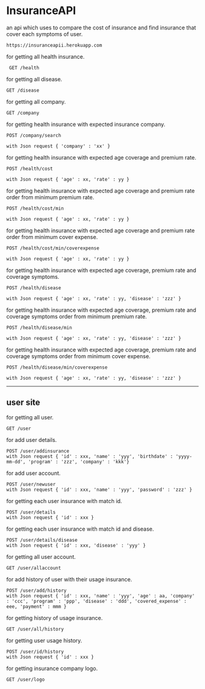 # InsuranceAPI

an api which uses to compare the cost of insurance and find insurance that cover each symptoms of user.

``` 
https://insuranceapii.herokuapp.com 
```


 for getting all health insurance.
```
 GET /health   
 ```

for getting all disease.
```
GET /disease 
```

for getting all company.
```
GET /company 
```

for getting health insurance with expected insurance company.
```
POST /company/search

with Json request { 'company' : 'xx' }
```

for getting health insurance with expected age coverage and premium rate.
```
POST /health/cost

with Json request { 'age' : xx, 'rate' : yy }
```

for getting health insurance with expected age coverage and premium rate order from minimum premium rate.
```
POST /health/cost/min

with Json request { 'age' : xx, 'rate' : yy }
```

for getting health insurance with expected age coverage and premium rate order from minimum cover expense.
```
POST /health/cost/min/coverexpense

with Json request { 'age' : xx, 'rate' : yy }
```

for getting health insurance with expected age coverage, premium rate and coverage symptoms.
```
POST /health/disease

with Json request { 'age' : xx, 'rate' : yy, 'disease' : 'zzz' }
```

for getting health insurance with expected age coverage, premium rate and coverage symptoms order from minimum premium rate.
```
POST /health/disease/min

with Json request { 'age' : xx, 'rate' : yy, 'disease' : 'zzz' }
```

for getting health insurance with expected age coverage, premium rate and coverage symptoms order from minimum cover expense.
```
POST /health/disease/min/coverexpense

with Json request { 'age' : xx, 'rate' : yy, 'disease' : 'zzz' }
```
------
 ## user site

for getting all user.
```
GET /user
```

for add user details.
```
POST /user/addinsurance
with Json request { 'id' : xxx, 'name' : 'yyy', 'birthdate' : 'yyyy-mm-dd', 'program' : 'zzz', 'company' : 'kkk'}
```

for add user account.
```
POST /user/newuser
with Json request { 'id' : xxx, 'name' : 'yyy', 'password' : 'zzz' }
```

for getting each user insurance with match id.
```
POST /user/details
with Json request { 'id' : xxx }
```

for getting each user insurance with match id and disease.
```
POST /user/details/disease
with Json request { 'id' : xxx, 'disease' : 'yyy' }
```

for getting all user account.
```
GET /user/allaccount
```

for add history of user with their usage insurance.
```
POST /user/add/history
with Json request { 'id' : xxx, 'name' : 'yyy', 'age' : aa, 'company' : 'ccc', 'program' : 'ppp', 'disease' : 'ddd', 'covered_expense' : eee, 'payment' : mmm }
```

for getting history of usage insurance.
```
GET /user/all/history
```

for getting user usage history.
```
POST /user/id/history
with Json request { 'id' : xxx }
```

for getting insurance company logo.
```
GET /user/logo
```

